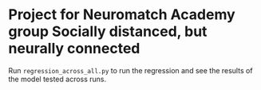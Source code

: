 # Project for Neuromatch Academy group Socially distanced, but neurally connected

Run `regression_across_all.py` to run the regression and see the results of the model tested across runs.
